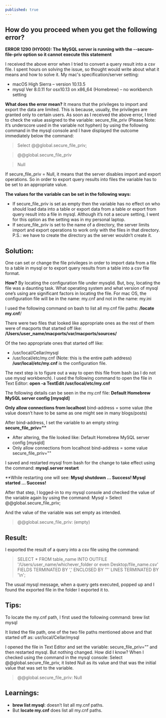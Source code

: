 ```yaml
---
published: true
---
```


## How do you proceed when you get the following error?

**ERROR 1290 (HY000): The MySQL server is running with the --secure-file-priv option so it cannot execute this statement**

I received the above error when I tried to convert a query result into a csv file. I spent hours on solving the issue, so thought would write about what it means and how to solve it. My mac's specification/server setting:
- macOS High Sierra – version 10.13.5
- mysql Ver 8.0.11 for osx10.13 on x86_64 (Homebrew) – no workbench setting

**What does the error mean?**
It means that the privileges to import and export the data are limited. This is because, usually, the privileges are granted only to certain users. As soon as I received the above error, I tried to check the value assigned to the variable: secure_file_priv (Please Note: it’s underscore used in the variable not hyphen) by using the following command in the mysql console and I have displayed the outcome immediately below the command:

> Select @@global.secure_file_priv;

> @@global.secure_file_priv

> Null

If secure_file_priv = Null, it means that the server disables import and export operations. So in order to export query results into files the variable has to be set to an appropriate value.

**The values for the variable can be set in the following ways:**
- If secure_file_priv is set as empty then the variable has no effect on who should load data into a table or export data from a table or export from query result into a file in mysql. Although it’s not a secure setting, I went for this option as the setting was in my personal laptop.
- If secure_file_priv is set to the name of a directory, the server limits import and export operations to work only with the files in that directory. P.S.: we have to create the directory as the server wouldn’t create it.


## Solution:
One can set or change the file privileges in order to import data from a file to a table in mysql or to export query results from a table into a csv file format.

**How?**
By locating the configuration file under mysqlid. But, boy, locating the file was a daunting task. What operating system and what version of mysql one’s using are significant factors in locating the file. For mac OS, the configuration file will be in the name: my.cnf and not in the name: my.ini

I used the following command on bash to list all my.cnf file paths:
**/locate my.cnf**/

There were two files that looked like appropriate ones as the rest of them were of macports that started off like:
**/Users/user_name/macports/var/macports/sources/**

Of the two appropriate ones that started off like:
- /usr/local/Cellar/mysql
- /usr/local/etc/my.cnf (Note: this is the entire path address)
**/usr/local/etc/my.cnf** is the configuration file.

The next step is to figure out a way to open this file from bash (as I do not use mysql workbench). I used the following command to open the file in Text Editor: **open -a TextEdit /usr/local/etc/my.cnf**

The following details can be seen in the my.cnf file:
**Default Homebrew MySQL server config [mysqld]**

**Only allow connections from localhost**
bind-address = some value (the value doesn’t have to be same as one might see in many blogs/posts)

After bind-address, I set the variable to an empty string: **secure_file_priv=""**
- After altering, the file looked like:
	Default Homebrew MySQL server config [mysqld]   
- Only allow connections from localhost
	bind-address = some value
	secure_file_priv=""

I saved and restarted mysql from bash for the change to take effect using the command: **mysql.server restart**

**While restarting one will see:
**Mysql shutdown
…
Success!
Mysql started
…
Success!**

After that step, I logged-in to my mysql console and checked the value of the variable again by using the command: Mysql > Select @@global.secure_file_priv;

And the value of the variable was set empty as intended.

> @@global.secure_file_priv: (empty)


## Result:
I exported the result of a query into a csv file using the command:

> SELECT * FROM table_name INTO OUTFILE '/Users/user_name/whichever_folder or even Desktop/file_name.csv'
> FIELDS TERMINATED BY ','
> ENCLOSED BY '"'
> LINES TERMINATED BY '\n';

The usual mysql message, when a query gets executed, popped up and I found the exported file in the folder I exported it to.

## Tips:
To locate the my.cnf path, I first used the following command:
brew list mysql

It listed the file path, one of the two file paths mentioned above and that started off as:
usr/local/Cellar/mysql

I opened the file in Text Editor and set the variable: secure_file_priv=”” and then restarted mysql. But nothing changed. How did I know? When I checked using the command in the mysql console:
Select @@global.secure_file_priv, it listed Null as its value and that was the initial value that was set to the variable.

> @@global.secure_file_priv: Null

## Learnings:
- **brew list mysql**: doesn’t list all my.cnf paths. 
- But **locate my.cnf** does list all my.cnf paths.
